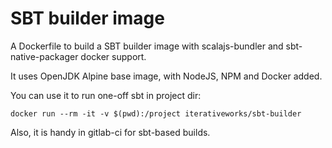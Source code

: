 # SBT builder image

A Dockerfile to build a SBT builder image with scalajs-bundler and sbt-native-packager docker support.

It uses OpenJDK Alpine base image, with NodeJS, NPM and Docker added.

You can use it to run one-off sbt in project dir:

```docker run --rm -it -v $(pwd):/project iterativeworks/sbt-builder```

Also, it is handy in gitlab-ci for sbt-based builds.
